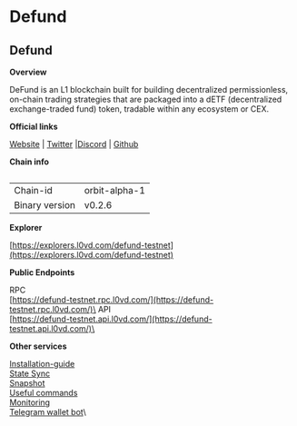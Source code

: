 # Defund

## Defund

**Overview**

DeFund is an L1 blockchain built for building decentralized permissionless, on-chain trading strategies that are packaged into a dETF (decentralized exchange-traded fund) token, tradable within any ecosystem or CEX.

**Official links**

[Website](https://www.defund.app/) | [Twitter](https://twitter.com/defund\_finance) |[Discord](https://discord.gg/bzVhJPJBp8) | [Github](https://github.com/defund-labs/)

**Chain info**

##

|                |               |
| -------------- | ------------- |
| Chain-id       | orbit-alpha-1 |
| Binary version | v0.2.6        |

**Explorer**

[https://explorers.l0vd.com/defund-testnet](https://explorers.l0vd.com/defund-testnet)

**Public Endpoints**

RPC\
[https://defund-testnet.rpc.l0vd.com/](https://defund-testnet.rpc.l0vd.com/)\
API\
[https://defund-testnet.api.l0vd.com/](https://defund-testnet.api.l0vd.com/)\


**Other services**

[Installation-guide](installation-guide/)\
[State Sync](state-sync/)\
[Snapshot](snapshot/)\
[Useful commands](useful-commands/)\
[Monitoring](monitoring/)\
[Telegram wallet bot](wallet-bot/)\
